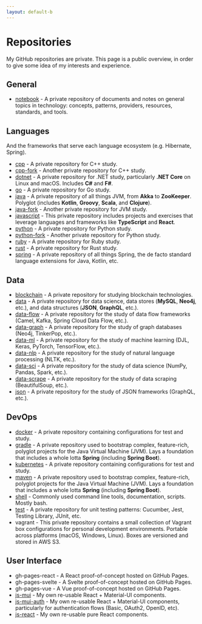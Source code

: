 ```yaml
---
layout: default-b
---
```


# Repositories

My GitHub repositories are private. This page is a public overview, in order to give some idea of my interests and experience.

## General

- [notebook](https://dfisher95350.github.io/notebook/) - A private repository of documents and notes on general topics in technology: concepts, patterns, providers, resources, standards, and tools.

## Languages

And the frameworks that serve each language ecosystem (e.g. Hibernate, Spring).

- [cpp](https://dfisher95350.github.io/cpp/) - A private repository for C++ study.
- [cpp-fork](https://dfisher95350.github.io/cpp-fork/) - Another private repository for C++ study.
- [dotnet](https://dfisher95350.github.io/dotnet/) - A private repository for .NET study, particularly **.NET Core** on Linux and macOS. Includes **C#** and **F#**.
- [go](https://dfisher95350.github.io/go/) - A private repository for Go study.
- [java](https://dfisher95350.github.io/java/) - A private repository of all things JVM, from **Akka** to **ZooKeeper**. Polyglot (includes **Kotlin**, **Groovy**, **Scala**, and **Clojure**).
- [java-fork](https://dfisher95350.github.io/java-fork/) - Another private repository for JVM study.
- [javascript](https://dfisher95350.github.io/javascript/) - This private repository includes projects and exercises that leverage languages and frameworks like **TypeScript** and **React**.
- [python](https://dfisher95350.github.io/python/) - A private repository for Python study.
- [python-fork](https://dfisher95350.github.io/python-fork/) - Another private repository for Python study.
- [ruby](https://dfisher95350.github.io/ruby/) - A private repository for Ruby study.
- [rust](https://dfisher95350.github.io/rust/) - A private repository for Rust study.
- [spring](https://dfisher95350.github.io/spring/) - A private repository of all things Spring, the de facto standard language extensions for Java, Kotlin, etc.

## Data

- [blockchain](https://dfisher95350.github.io/blockchain/) - A private repository for studying blockchain technologies.
- [data](https://dfisher95350.github.io/data/) - A private repository for data science, data stores (**MySQL**, **Neo4j**, etc.), and data structures (**JSON**, **GraphQL**, etc.).
- [data-flow](https://dfisher95350.github.io/data-flow/) - A private repository for the study of data flow frameworks (Camel, Kafka, Spring Cloud Data Flow, etc.).
- [data-graph](https://dfisher95350.github.io/data-graph/) - A private repository for the study of graph databases (Neo4j, TinkerPop, etc.).
- [data-ml](https://dfisher95350.github.io/data-ml/) - A private repository for the study of machine learning (DJL, Keras, PyTorch, TensorFlow, etc.).
- [data-nlp](https://dfisher95350.github.io/data-nlp/) - A private repository for the study of natural language processing (NLTK, etc.).
- [data-sci](https://dfisher95350.github.io/data-sci/) - A private repository for the study of data science (NumPy, Pandas, Spark, etc.).
- [data-scrape](https://dfisher95350.github.io/data-scrape/) - A private repository for the study of data scraping (BeautifulSoup, etc.).
- [json](https://dfisher95350.github.io/json/) - A private repository for the study of JSON frameworks (GraphQL, etc.).

## DevOps

- [docker](https://dfisher95350.github.io/docker/) - A private repository containing configurations for test and study.
- [gradle](https://dfisher95350.github.io/gradle/) - A private repository used to bootstrap complex, feature-rich, polyglot projects for the Java Virtual Machine (JVM). Lays a foundation that includes a whole lotta **Spring** (including **Spring Boot**).
- [kubernetes](https://dfisher95350.github.io/kubernetes/) - A private repository containing configurations for test and study.
- [maven](https://dfisher95350.github.io/maven/) - A private repository used to bootstrap complex, feature-rich, polyglot projects for the Java Virtual Machine (JVM). Lays a foundation that includes a whole lotta **Spring** (including **Spring Boot**).
- [shell](https://dfisher95350.github.io/shell/) - Commonly used command line tools, documentation, scripts. Mostly bash.
- [test](https://dfisher95350.github.io/test/) - A private repository for unit testing patterns: Cucumber, Jest, Testing Library, JUnit, etc.
- vagrant - This private repository contains a small collection of Vagrant box configurations for personal development environments. Portable across platforms (macOS, Windows, Linux). Boxes are versioned and stored in AWS S3.

## User Interface

- gh-pages-react - A React proof-of-concept hosted on GitHub Pages.
- gh-pages-svelte - A Svelte proof-of-concept hosted on GitHub Pages.
- gh-pages-vue - A Vue proof-of-concept hosted on GitHub Pages.
- [js-mui](https://dfisher95350.github.io/js-mui/) - My own re-usable React + Material-UI components.
- [js-mui-auth](https://dfisher95350.github.io/js-mui-auth/) - My own re-usable React + Material-UI components, particularly for authentication flows (Basic, OAuth2, OpenID, etc).
- [js-react](https://dfisher95350.github.io/js-react/) - My own re-usable pure React components.